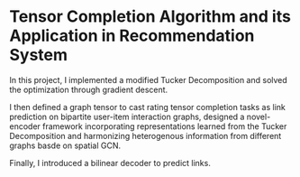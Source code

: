 # Tensor Completion Algorithm and its Application in Recommendation System

In this project, I implemented a modified Tucker Decomposition and solved the optimization through gradient descent.

I then defined a graph tensor to cast rating tensor completion tasks as link prediction on bipartite user-item interaction graphs, designed a novel-encoder framework incorporating representations learned from the Tucker Decomposition and harmonizing heterogenous information from different graphs basde on spatial GCN.

Finally, I introduced a bilinear decoder to predict links.
